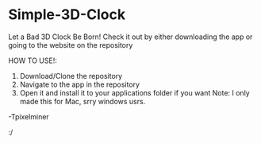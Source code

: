 # Simple-3D-Clock
Let a Bad 3D Clock Be Born!
Check it out by either downloading the app or going to the website on the repository


HOW TO USE!:

1. Download/Clone the repository
2. Navigate to the app in the repository
3. Open it and install it to your applications folder if you want
Note: I only made this for Mac, srry windows usrs.

-Tpixelminer

:/
